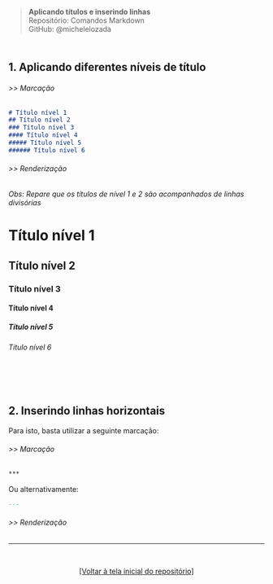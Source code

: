 > **Aplicando títulos e inserindo linhas**      
> Repositório: Comandos Markdown  
> GitHub: @michelelozada
&nbsp;
     
&nbsp;     
**1. Aplicando diferentes níveis de título**  
---
###### >> Marcação      
```markdown
# Título nível 1    
## Título nível 2    
### Título nível 3    
#### Título nível 4    
##### Título nível 5    
###### Título nível 6
```

###### >> Renderização
*Obs: Repare que os títulos de nível 1 e 2 são acompanhados de linhas divisórias*
# Título nível 1    
## Título nível 2    
### Título nível 3    
#### Título nível 4    
##### Título nível 5    
###### Título nível 6
&nbsp;
     
&nbsp;     
**2. Inserindo linhas horizontais**  
---
Para isto, basta utilizar a seguinte marcação: 
###### >> Marcação      
```markdown
***
```
Ou alternativamente:
```markdown
---
```
 
###### >> Renderização
***

&nbsp;

<div align="center">
<a href="https://github.com/michelelozada/Comandos-Markdown">[Voltar à tela inicial do repositório]</a>
</div>